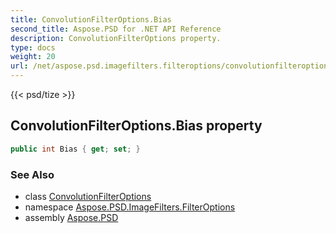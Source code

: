 ```yaml
---
title: ConvolutionFilterOptions.Bias
second_title: Aspose.PSD for .NET API Reference
description: ConvolutionFilterOptions property. 
type: docs
weight: 20
url: /net/aspose.psd.imagefilters.filteroptions/convolutionfilteroptions/bias/
---
```

{{< psd/tize >}}
## ConvolutionFilterOptions.Bias property

```csharp
public int Bias { get; set; }
```

### See Also

* class [ConvolutionFilterOptions](../)
* namespace [Aspose.PSD.ImageFilters.FilterOptions](../../convolutionfilteroptions/)
* assembly [Aspose.PSD](../../../)


